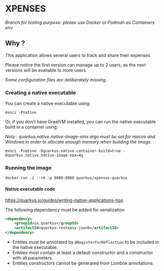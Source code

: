 # XPENSES

_Branch for testing purpose: please use Docker or Podman as Containers env._

## Why ?

This application allows several users to track and share their expenses.

Please notice the first version can manage up to 2 users, as the next versions will be available to more users.

_Some configuration files are deliberately missing._

### Creating a native executable

You can create a native executable using:

```shell script
mvnci -Pnative
```

Or, if you don't have GraalVM installed, you can run the native executable build in a container using:

_Note : quarkus.native.native-image-xmx args must be set for macos and Windows in order to allocate enough memory when
building the image._

```shell script
mvnci -Pnative -Dquarkus.native.container-build=true -Dquarkus.native.native-image-xmx=4g
```

### Running the image

```shell script
docker run -i --rm -p 8080:8080 quarkus/xpenses-quarkus  
```

#### Native executable code

https://quarkus.io/guides/writing-native-applications-tips

The following dependency must be added for serialization

```xml
<dependency>
    <groupId>io.quarkus</groupId>
    <artifactId>quarkus-resteasy-jsonb</artifactId>
</dependency>
```

- Entities must be annotated by ```@RegisterForReflection``` to be included in the native executable.
- Entities must contain at least a default constructor and a constructor with all parameters.
- Entities constructors cannot be generated from Lombok annotations.